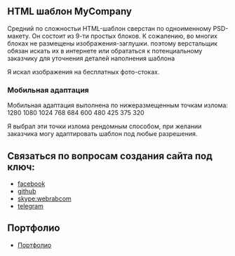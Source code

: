 ## HTML шаблон MyCompany

Средний по сложностьи HTML-шаблон сверстан по одноименному PSD-макету. Он состоит из 9-ти простых блоков. К сожалению, во многих блоках не размещены изображения-заглушки. поэтому верстальщик обязан искать их в интернете или обрататься к потенциальному заказчику для уточнения деталей наполнения шаблона

Я искал изображения на бесплатных фото-стоках.

### Мобильная адаптация

Мобильная адаптация выполнена по нижеразмещенным точкам излома:
1280
1080
1024
768
684
600
480
425
375
320


Я выбрал эти точки излома рендомным способом, при желании заказчика могу адаптировать шаблон под любые разрешения.

## Связаться по вопросам создания сайта под ключ:

- [facebook](https://www.facebook.com/frontendercode)
- [github](https://github.com/frontend-coder)
- [skype:webrabcom](href="skype:webrabcom")
- [telegram](https://t.me/frontendcoder)

## Портфолио

- [Портфолио](https://frontend-coder.github.io)
